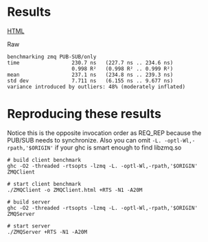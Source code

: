 Results
=======

[HTML](http://htmlpreview.github.io/?https://github.com/phylake/kademlia/master/bench/criterion/PUB_SUB/ZMQClient.html)

Raw

```
benchmarking zmq PUB-SUB/only
time                 230.7 ns   (227.7 ns .. 234.6 ns)
                     0.998 R²   (0.998 R² .. 0.999 R²)
mean                 237.1 ns   (234.8 ns .. 239.3 ns)
std dev              7.711 ns   (6.155 ns .. 9.677 ns)
variance introduced by outliers: 48% (moderately inflated)
```

Reproducing these results
=========================

Notice this is the opposite invocation order as REQ_REP because the PUB/SUB
needs to synchronize. Also you can omit `-L. -optl-Wl,-rpath,'$ORIGIN'`
if your ghc is smart enough to find libzmq.so

    # build client benchmark
    ghc -O2 -threaded -rtsopts -lzmq -L. -optl-Wl,-rpath,'$ORIGIN' ZMQClient

    # start client benchmark
    ./ZMQClient -o ZMQClient.html +RTS -N1 -A20M

    # build server
    ghc -O2 -threaded -rtsopts -lzmq -L. -optl-Wl,-rpath,'$ORIGIN' ZMQServer
    
    # start server
    ./ZMQServer +RTS -N1 -A20M
